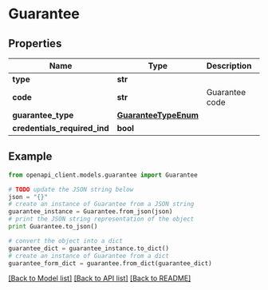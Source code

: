 # Guarantee


## Properties
Name | Type | Description | Notes
------------ | ------------- | ------------- | -------------
**type** | **str** |  | [optional] 
**code** | **str** | Guarantee code | [optional] 
**guarantee_type** | [**GuaranteeTypeEnum**](GuaranteeTypeEnum.md) |  | [optional] 
**credentials_required_ind** | **bool** |  | [optional] 

## Example

```python
from openapi_client.models.guarantee import Guarantee

# TODO update the JSON string below
json = "{}"
# create an instance of Guarantee from a JSON string
guarantee_instance = Guarantee.from_json(json)
# print the JSON string representation of the object
print Guarantee.to_json()

# convert the object into a dict
guarantee_dict = guarantee_instance.to_dict()
# create an instance of Guarantee from a dict
guarantee_form_dict = guarantee.from_dict(guarantee_dict)
```
[[Back to Model list]](../README.md#documentation-for-models) [[Back to API list]](../README.md#documentation-for-api-endpoints) [[Back to README]](../README.md)


